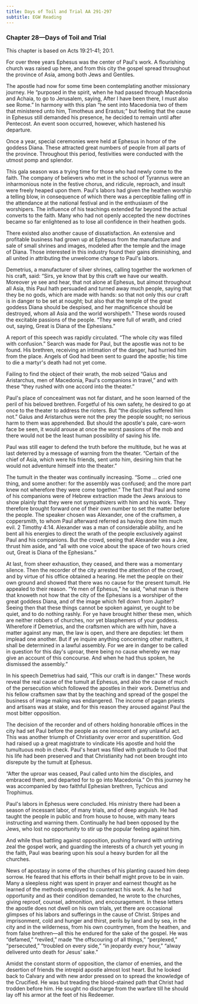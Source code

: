```yaml
---
title: Days of Toil and Trial AA 291-297
subtitle: EGW Reading
---
```


### Chapter 28—Days of Toil and Trial

This chapter is based on Acts 19:21-41; 20:1.

For over three years Ephesus was the center of Paul's work. A flourishing church was raised up here, and from this city the gospel spread throughout the province of Asia, among both Jews and Gentiles.

The apostle had now for some time been contemplating another missionary journey. He “purposed in the spirit, when he had passed through Macedonia and Achaia, to go to Jerusalem, saying, After I have been there, I must also see Rome.” In harmony with this plan “he sent into Macedonia two of them that ministered unto him, Timotheus and Erastus;” but feeling that the cause in Ephesus still demanded his presence, he decided to remain until after Pentecost. An event soon occurred, however, which hastened his departure.

Once a year, special ceremonies were held at Ephesus in honor of the goddess Diana. These attracted great numbers of people from all parts of the province. Throughout this period, festivities were conducted with the utmost pomp and splendor.

This gala season was a trying time for those who had newly come to the faith. The company of believers who met in the school of Tyrannus were an inharmonious note in the festive chorus, and ridicule, reproach, and insult were freely heaped upon them. Paul's labors had given the heathen worship a telling blow, in consequence of which there was a perceptible falling off in the attendance at the national festival and in the enthusiasm of the worshipers. The influence of his teachings extended far beyond the actual converts to the faith. Many who had not openly accepted the new doctrines became so far enlightened as to lose all confidence in their heathen gods.

There existed also another cause of dissatisfaction. An extensive and profitable business had grown up at Ephesus from the manufacture and sale of small shrines and images, modeled after the temple and the image of Diana. Those interested in this industry found their gains diminishing, and all united in attributing the unwelcome change to Paul's labors.

Demetrius, a manufacturer of silver shrines, calling together the workmen of his craft, said: “Sirs, ye know that by this craft we have our wealth. Moreover ye see and hear, that not alone at Ephesus, but almost throughout all Asia, this Paul hath persuaded and turned away much people, saying that they be no gods, which are made with hands: so that not only this our craft is in danger to be set at nought; but also that the temple of the great goddess Diana should be despised, and her magnificence should be destroyed, whom all Asia and the world worshipeth.” These words roused the excitable passions of the people. “They were full of wrath, and cried out, saying, Great is Diana of the Ephesians.”

A report of this speech was rapidly circulated. “The whole city was filled with confusion.” Search was made for Paul, but the apostle was not to be found. His brethren, receiving an intimation of the danger, had hurried him from the place. Angels of God had been sent to guard the apostle; his time to die a martyr's death had not yet come.

Failing to find the object of their wrath, the mob seized “Gaius and Aristarchus, men of Macedonia, Paul's companions in travel,” and with these “they rushed with one accord into the theater.”

Paul's place of concealment was not far distant, and he soon learned of the peril of his beloved brethren. Forgetful of his own safety, he desired to go at once to the theater to address the rioters. But “the disciples suffered him not.” Gaius and Aristarchus were not the prey the people sought; no serious harm to them was apprehended. But should the apostle's pale, care-worn face be seen, it would arouse at once the worst passions of the mob and there would not be the least human possibility of saving his life.

Paul was still eager to defend the truth before the multitude, but he was at last deterred by a message of warning from the theater. “Certain of the chief of Asia, which were his friends, sent unto him, desiring him that he would not adventure himself into the theater.”

The tumult in the theater was continually increasing. “Some ... cried one thing, and some another: for the assembly was confused; and the more part knew not wherefore they were come together.” The fact that Paul and some of his companions were of Hebrew extraction made the Jews anxious to show plainly that they were not sympathizers with him and his work. They therefore brought forward one of their own number to set the matter before the people. The speaker chosen was Alexander, one of the craftsmen, a coppersmith, to whom Paul afterward referred as having done him much evil. 2 Timothy 4:14. Alexander was a man of considerable ability, and he bent all his energies to direct the wrath of the people exclusively against Paul and his companions. But the crowd, seeing that Alexander was a Jew, thrust him aside, and “all with one voice about the space of two hours cried out, Great is Diana of the Ephesians.”

At last, from sheer exhaustion, they ceased, and there was a momentary silence. Then the recorder of the city arrested the attention of the crowd, and by virtue of his office obtained a hearing. He met the people on their own ground and showed that there was no cause for the present tumult. He appealed to their reason. “Ye men of Ephesus,” he said, “what man is there that knoweth not how that the city of the Ephesians is a worshiper of the great goddess Diana, and of the image which fell down from Jupiter? Seeing then that these things cannot be spoken against, ye ought to be quiet, and to do nothing rashly. For ye have brought hither these men, which are neither robbers of churches, nor yet blasphemers of your goddess. Wherefore if Demetrius, and the craftsmen which are with him, have a matter against any man, the law is open, and there are deputies: let them implead one another. But if ye inquire anything concerning other matters, it shall be determined in a lawful assembly. For we are in danger to be called in question for this day's uproar, there being no cause whereby we may give an account of this concourse. And when he had thus spoken, he dismissed the assembly.”

In his speech Demetrius had said, “This our craft is in danger.” These words reveal the real cause of the tumult at Ephesus, and also the cause of much of the persecution which followed the apostles in their work. Demetrius and his fellow craftsmen saw that by the teaching and spread of the gospel the business of image making was endangered. The income of pagan priests and artisans was at stake, and for this reason they aroused against Paul the most bitter opposition.

The decision of the recorder and of others holding honorable offices in the city had set Paul before the people as one innocent of any unlawful act. This was another triumph of Christianity over error and superstition. God had raised up a great magistrate to vindicate His apostle and hold the tumultuous mob in check. Paul's heart was filled with gratitude to God that his life had been preserved and that Christianity had not been brought into disrepute by the tumult at Ephesus.

“After the uproar was ceased, Paul called unto him the disciples, and embraced them, and departed for to go into Macedonia.” On this journey he was accompanied by two faithful Ephesian brethren, Tychicus and Trophimus.

Paul's labors in Ephesus were concluded. His ministry there had been a season of incessant labor, of many trials, and of deep anguish. He had taught the people in public and from house to house, with many tears instructing and warning them. Continually he had been opposed by the Jews, who lost no opportunity to stir up the popular feeling against him.

And while thus battling against opposition, pushing forward with untiring zeal the gospel work, and guarding the interests of a church yet young in the faith, Paul was bearing upon his soul a heavy burden for all the churches.

News of apostasy in some of the churches of his planting caused him deep sorrow. He feared that his efforts in their behalf might prove to be in vain. Many a sleepless night was spent in prayer and earnest thought as he learned of the methods employed to counteract his work. As he had opportunity and as their condition demanded, he wrote to the churches, giving reproof, counsel, admonition, and encouragement. In these letters the apostle does not dwell on his own trials, yet there are occasional glimpses of his labors and sufferings in the cause of Christ. Stripes and imprisonment, cold and hunger and thirst, perils by land and by sea, in the city and in the wilderness, from his own countrymen, from the heathen, and from false brethren—all this he endured for the sake of the gospel. He was “defamed,” “reviled,” made “the offscouring of all things,” “perplexed,” “persecuted,” “troubled on every side,” “in jeopardy every hour,” “alway delivered unto death for Jesus’ sake.”

Amidst the constant storm of opposition, the clamor of enemies, and the desertion of friends the intrepid apostle almost lost heart. But he looked back to Calvary and with new ardor pressed on to spread the knowledge of the Crucified. He was but treading the blood-stained path that Christ had trodden before him. He sought no discharge from the warfare till he should lay off his armor at the feet of his Redeemer.